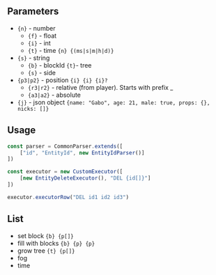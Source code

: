 ## Parameters

- `{n}` - number
    - `{f}` - float
    - `{i}` - int
    - `{t}` - time `{n} {(ms|s|m|h|d)}`
- `{s}` - string
    - `{b}` - blockId
      `{t}`- tree
    - `{s}` - side
- `{p3|p2}` - position `{i} {i} {i}?`
    - `{r3|r2}` - relative (from player). Starts with prefix _
    - `{a3|a2}` - absolute
- `{j}` - json object `{name: "Gabo", age: 21, male: true, props: {}, nicks: []}`

## Usage
```typescript
const parser = CommonParser.extends([
    ["id", "EntityId", new EntityIdParser()]
])

const executor = new CustomExecutor([
    [new EntityDeleteExecutor(), "DEL {id[]}"]
])

executor.executorRow("DEL id1 id2 id3")
```
## List

- set block `{b} {p[]}`
- fill with blocks `{b} {p} {p}`
- grow tree `{t} {p[]}`
- fog
- time
